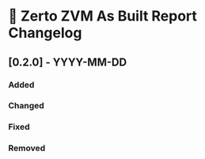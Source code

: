 # :arrows_counterclockwise: Zerto ZVM As Built Report Changelog

## [0.2.0] - YYYY-MM-DD

### Added

### Changed

### Fixed

### Removed


